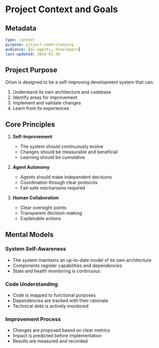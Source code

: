 # Project Context and Goals

## Metadata
```yaml
type: context
purpose: project-understanding
audience: [ai-agents, developers]
last-updated: 2024-03-20
```

## Project Purpose

Orion is designed to be a self-improving development system that can:
1. Understand its own architecture and codebase
2. Identify areas for improvement
3. Implement and validate changes
4. Learn from its experiences

## Core Principles

1. **Self-Improvement**
   - The system should continuously evolve
   - Changes should be measurable and beneficial
   - Learning should be cumulative

2. **Agent Autonomy**
   - Agents should make independent decisions
   - Coordination through clear protocols
   - Fail-safe mechanisms required

3. **Human Collaboration**
   - Clear oversight points
   - Transparent decision-making
   - Explainable actions

## Mental Models

### System Self-Awareness
- The system maintains an up-to-date model of its own architecture
- Components register capabilities and dependencies
- State and health monitoring is continuous

### Code Understanding
- Code is mapped to functional purposes
- Dependencies are tracked with their rationale
- Technical debt is actively monitored

### Improvement Process
- Changes are proposed based on clear metrics
- Impact is predicted before implementation
- Results are measured and recorded 